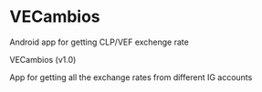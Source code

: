# VECambios
Android app for getting CLP/VEF exchenge rate

VECambios (v1.0)

App for getting all the exchange rates from different IG accounts
